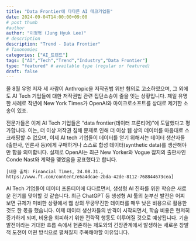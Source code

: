 ```yaml
---
title: "Data Frontier에 다다른 AI 테크기업들"
date: 2024-09-04T14:00:00+09:00
# post thumb
#author
author: "이정혁 (Jung Hyuk Lee)"
# description
description: "Trend - Data Frontier"
# Taxonomies
categories: ["AI_트렌드"]
tags: ["AI","Tech","Trend","Industry","Data Frontier"]
type: "featured" # available type (regular or featured)
draft: false
---
```


올 8월 유명 저자 세 사람이 Anthropic을 저작권법 위반 혐의로 고소하였으며, 그 외에도 AI Tech 기업들에 대한 저작권법 관련 집단소송이 줄을 잇는 상황입니다. 
제일 유명한 사례로 작년에 New York Times가 OpenAI와 마이크로소프트를 상대로 제기한 소송이 있죠.

전문가들은 이제 AI Tech 기업들은 “data frontier(데이터 프론티어)”에 도달했다고 평가합니다. 
이는, 더 이상 저작권 침해 문제로 인해 더 이상 웹 상의 데이터를 마음대로 스크래핑할 수 없으며, 
이제 AI tech 기업들이 데이터를 얻기 위해서는 데이터 생산자들(출판사, 언론사 등)에게 구매하거나 스스로 합성 데이터(synthetic data)를 생산해야만 함을 의미합니다. 
실제로 OpenAI는 최근 New Yorker와 Vogue 잡지의 출판사인 Conde Nast와 계약을 맺었음을 공표했다고 합니다.

    [내용 출처: Financial Times, 24.08.31., https://www.ft.com/content/e6a4dcae-2bda-42de-8112-768844673cea]
     
AI Tech 기업들이 데이터 프론티어에 다다르면서, 생성형 AI 진화를 위한 학습은 새로운 전기를 맞이할 것 같습니다. 
최근 ChatGPT 등 생성형 AI 툴의 눈부신 발전은 어찌 보면 규제가 미비한 상황에서 웹 상의 무궁무진한 데이터를 매우 낮은 비용으로 활용한 것도 한 몫을 했습니다. 
이제 데이터 생산자들의 반격이 시작되면서, 학습 비용은 현저히 증가하게 되며, 비용을 회피하기 위한 전략적 행동도 이루어질 것으로 예상됩니다. 
기술 발전이라는 거대한 흐름 속에서 현존하는 제도와의 긴장관계에서 발생하는 새로운 창발적 도전이 어떤 방식으로 펼쳐질지 주목해야할 이유입니다. 
